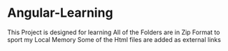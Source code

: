 # Angular-Learning
This Project is designed for learning All of the Folders are in Zip Format to sport my Local Memory 
Some of the Html files are added as external links
